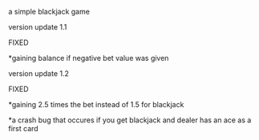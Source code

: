 a simple blackjack game 



version update 1.1

FIXED 

*gaining balance if negative bet value was given 


version update 1.2

FIXED

*gaining 2.5 times the bet instead of 1.5 for blackjack

*a crash bug that occures if you get blackjack and dealer has an ace as a first card
